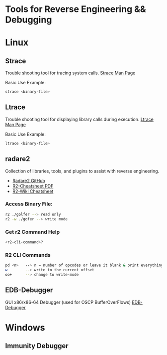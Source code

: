 # Tools for Reverse Engineering && Debugging
# Linux
## Strace
Trouble shooting tool for tracing system calls. [Strace Man Page](https://linux.die.net/man/1/strace)

Basic Use Example:
```bash
strace <binary-file>
```
## Ltrace
Trouble shooting tool for displaying library calls during execution. [Ltrace Man Page](https://linux.die.net/man/1/ltrace)

Basic Use Example:
```bash
ltrace <binary-file>
```
## radare2
Collection of libraries, tools, and plugins to assist with reverse engineering. 
* [Radare2 GitHub](https://github.com/radareorg/radare2)
* [R2-Cheatsheet PDF](https://github.com/zxgio/r2-cheatsheet/blob/master/r2-cheatsheet.pdf)
* [R2-Wiki Cheatsheet](https://r2wiki.readthedocs.io/en/latest/home/misc/cheatsheet/)

### Access Binary File:
```bash
r2 ./golfer --> read only
r2 -w ./gofer --> write mode
```

### Get r2 Command Help
```bash
<r2-cli-command>?
```

### R2 CLI Commands
```bash
pd <n>   --> n = number of opcodes or leave it blank & print everything
w        --> write to the current offset
oo+      --> change to write-mode
```

## EDB-Debugger
GUI x86/x86-64 Debugger (used for OSCP BufferOverFlows) [EDB-Debugger](https://www.kali.org/tools/edb-debugger/)


# Windows
## Immunity Debugger
